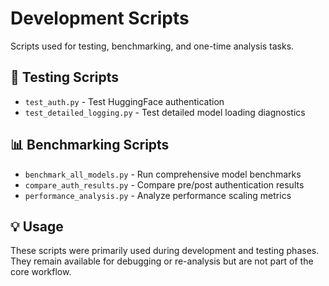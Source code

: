 # Development Scripts

Scripts used for testing, benchmarking, and one-time analysis tasks.

## 🧪 Testing Scripts

- `test_auth.py` - Test HuggingFace authentication
- `test_detailed_logging.py` - Test detailed model loading diagnostics

## 📊 Benchmarking Scripts

- `benchmark_all_models.py` - Run comprehensive model benchmarks
- `compare_auth_results.py` - Compare pre/post authentication results
- `performance_analysis.py` - Analyze performance scaling metrics

## 💡 Usage

These scripts were primarily used during development and testing phases.
They remain available for debugging or re-analysis but are not part of
the core workflow.
